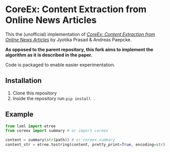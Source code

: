 # CoreEx: Content Extraction from Online News Articles

This the (unofficial) implementation of [*CoreEx: Content Extraction from Online News Articles*](http://ilpubs.stanford.edu:8090/832/) by Jyotika Prasad & Andreas Paepcke.

**As opposed to the parent repository, this fork aims to implement the
algorithm as it is described in the paper.**

Code is packaged to enable easier experimentation.

## Installation

1. Clone this repository
2. Inside the repository run `pip install .`

## Example

```python
from lxml import etree
from coreex import summary # or import coreex

content = summary(str(path)) # or coreex.summary
content_str = etree.tostring(content, pretty_print=True, encoding=str)
```
